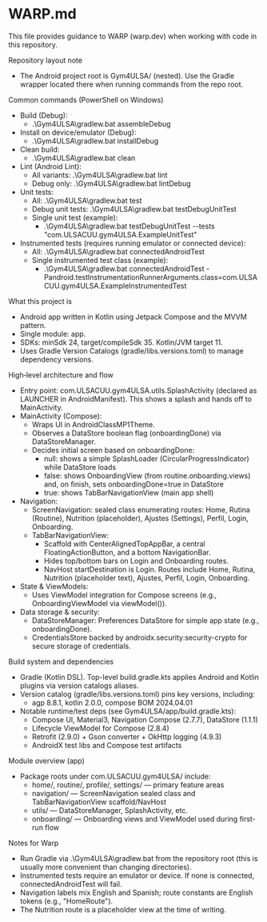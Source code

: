 # WARP.md

This file provides guidance to WARP (warp.dev) when working with code in this repository.

Repository layout note
- The Android project root is Gym4ULSA/ (nested). Use the Gradle wrapper located there when running commands from the repo root.

Common commands (PowerShell on Windows)
- Build (Debug):
  - .\Gym4ULSA\gradlew.bat assembleDebug
- Install on device/emulator (Debug):
  - .\Gym4ULSA\gradlew.bat installDebug
- Clean build:
  - .\Gym4ULSA\gradlew.bat clean
- Lint (Android Lint):
  - All variants: .\Gym4ULSA\gradlew.bat lint
  - Debug only: .\Gym4ULSA\gradlew.bat lintDebug
- Unit tests:
  - All: .\Gym4ULSA\gradlew.bat test
  - Debug unit tests: .\Gym4ULSA\gradlew.bat testDebugUnitTest
  - Single unit test (example):
    - .\Gym4ULSA\gradlew.bat testDebugUnitTest --tests "com.ULSACUU.gym4ULSA.ExampleUnitTest"
- Instrumented tests (requires running emulator or connected device):
  - All: .\Gym4ULSA\gradlew.bat connectedAndroidTest
  - Single instrumented test class (example):
    - .\Gym4ULSA\gradlew.bat connectedAndroidTest -Pandroid.testInstrumentationRunnerArguments.class=com.ULSACUU.gym4ULSA.ExampleInstrumentedTest

What this project is
- Android app written in Kotlin using Jetpack Compose and the MVVM pattern.
- Single module: app.
- SDKs: minSdk 24, target/compileSdk 35. Kotlin/JVM target 11.
- Uses Gradle Version Catalogs (gradle/libs.versions.toml) to manage dependency versions.

High‑level architecture and flow
- Entry point: com.ULSACUU.gym4ULSA.utils.SplashActivity (declared as LAUNCHER in AndroidManifest). This shows a splash and hands off to MainActivity.
- MainActivity (Compose):
  - Wraps UI in AndroidClassMP1Theme.
  - Observes a DataStore boolean flag (onboardingDone) via DataStoreManager.
  - Decides initial screen based on onboardingDone:
    - null: shows a simple SplashLoader (CircularProgressIndicator) while DataStore loads
    - false: shows OnboardingView (from routine.onboarding.views) and, on finish, sets onboardingDone=true in DataStore
    - true: shows TabBarNavigationView (main app shell)
- Navigation:
  - ScreenNavigation: sealed class enumerating routes: Home, Rutina (Routine), Nutrition (placeholder), Ajustes (Settings), Perfil, Login, Onboarding.
  - TabBarNavigationView:
    - Scaffold with CenterAlignedTopAppBar, a central FloatingActionButton, and a bottom NavigationBar.
    - Hides top/bottom bars on Login and Onboarding routes.
    - NavHost startDestination is Login. Routes include Home, Rutina, Nutrition (placeholder text), Ajustes, Perfil, Login, Onboarding.
- State & ViewModels:
  - Uses ViewModel integration for Compose screens (e.g., OnboardingViewModel via viewModel()).
- Data storage & security:
  - DataStoreManager: Preferences DataStore for simple app state (e.g., onboardingDone).
  - CredentialsStore backed by androidx.security:security-crypto for secure storage of credentials.

Build system and dependencies
- Gradle (Kotlin DSL). Top-level build.gradle.kts applies Android and Kotlin plugins via version catalogs aliases.
- Version catalog (gradle/libs.versions.toml) pins key versions, including:
  - agp 8.8.1, kotlin 2.0.0, compose BOM 2024.04.01
- Notable runtime/test deps (see Gym4ULSA/app/build.gradle.kts):
  - Compose UI, Material3, Navigation Compose (2.7.7), DataStore (1.1.1)
  - Lifecycle ViewModel for Compose (2.8.4)
  - Retrofit (2.9.0) + Gson converter + OkHttp logging (4.9.3)
  - AndroidX test libs and Compose test artifacts

Module overview (app)
- Package roots under com.ULSACUU.gym4ULSA/ include:
  - home/, routine/, profile/, settings/ — primary feature areas
  - navigation/ — ScreenNavigation sealed class and TabBarNavigationView scaffold/NavHost
  - utils/ — DataStoreManager, SplashActivity, etc.
  - onboarding/ — Onboarding views and ViewModel used during first-run flow

Notes for Warp
- Run Gradle via .\Gym4ULSA\gradlew.bat from the repository root (this is usually more convenient than changing directories).
- Instrumented tests require an emulator or device. If none is connected, connectedAndroidTest will fail.
- Navigation labels mix English and Spanish; route constants are English tokens (e.g., "HomeRoute").
- The Nutrition route is a placeholder view at the time of writing.
